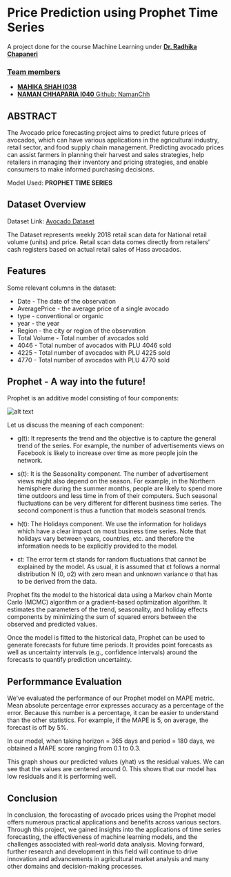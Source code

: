 # Price Prediction using Prophet Time Series

A project done for the course Machine Learning under <a href="https://github.com/radhikachapaneri"><b>Dr. Radhika Chapaneri</b> 
<h3>Team members</h3>
<ul>
<li><b>MAHIKA SHAH I038</b> </li>
<li><b>NAMAN CHHAPARIA I040</b> Github: <a href="https://github.com/NamanChh">NamanChh</a></li>


</ul>

## ABSTRACT

The Avocado price forecasting project aims to predict future prices of avocados, which can have
various applications in the agricultural industry, retail sector, and food supply chain management.
Predicting avocado prices can assist farmers in planning their harvest and sales strategies, help
retailers in managing their inventory and pricing strategies, and enable consumers to make
informed purchasing decisions.

Model Used: <b>PROPHET TIME SERIES</b>

## Dataset Overview

Dataset Link: <a href="https://www.kaggle.com/datasets/neuromusic/avocado-prices"> Avocado Dataset</a></li>

The Dataset represents weekly 2018 retail scan data for National retail volume (units) and price. Retail scan data comes directly from retailers’ cash registers based on actual retail sales of Hass avocados.

## Features
Some relevant columns in the dataset:

- Date - The date of the observation
- AveragePrice - the average price of a single avocado
- type - conventional or organic
- year - the year
- Region - the city or region of the observation
- Total Volume - Total number of avocados sold
- 4046 - Total number of avocados with PLU 4046 sold
- 4225 - Total number of avocados with PLU 4225 sold
- 4770 - Total number of avocados with PLU 4770 sold

## Prophet - A way into the future!

Prophet is an additive model consisting of four components:

![alt text](https://www.google.com/url?sa=i&url=https%3A%2F%2Fwww.advancinganalytics.co.uk%2Fblog%2F2021%2F07%2F05%2Ffacebook-prophet-and-the-stock-market-part-1&psig=AOvVaw1EIG_cR6g3jXkhlGJgtPp-&ust=1712294447974000&source=images&cd=vfe&opi=89978449&ved=2ahUKEwi-yOyD6KeFAxXqa2wGHadPA0wQjRx6BAgAEBY)

Let us discuss the meaning of each component:

- g(t): It represents the trend and the objective is to capture the general trend of the series. For example, the number of advertisements views on Facebook is likely to increase over time as more people join the network.

- s(t): It is the Seasonality component. The number of advertisement views might also depend on the season. For example, in the Northern hemisphere during the summer months, people are likely to spend more time outdoors and less time in from of their computers. Such seasonal fluctuations can be very different for different business time series. The second component is thus a function that models seasonal trends. 

- h(t): The Holidays component. We use the information for holidays which have a clear impact on most business time series. Note that holidays vary between years, countries, etc. and therefore the information needs to be explicitly provided to the model.

- εt:    The error term εt stands for random fluctuations that cannot be explained by the model. As usual, it is assumed that εt follows a normal distribution N (0, σ2) with zero mean and unknown variance σ that has to be derived from the data.

Prophet fits the model to the historical data using a Markov chain Monte Carlo (MCMC) algorithm or a gradient-based optimization algorithm. It estimates the parameters of the trend, seasonality, and holiday effects components by minimizing the sum of squared errors between the observed and predicted values.

Once the model is fitted to the historical data, Prophet can be used to generate forecasts for future time periods. It provides point forecasts as well as uncertainty intervals (e.g., confidence intervals) around the forecasts to quantify prediction uncertainty.


## Performmance Evaluation

We’ve evaluated the performance of our Prophet model on MAPE metric. Mean absolute percentage error expresses accuracy as a percentage of the error. Because this number is a percentage, it can be easier to understand than the other statistics. For example, if the MAPE is 5, on average, the forecast is off by 5%.

In our model, when taking horizon = 365 days and period = 180 days, we obtained a MAPE score ranging from 0.1 to 0.3.


This graph shows our predicted values (yhat) vs the residual values. We can see that the values are centered around 0. This shows that our model has low residuals and it is performing well.

## Conclusion
In conclusion, the forecasting of avocado prices using the Prophet model offers numerous practical applications and benefits across various sectors. Through this project, we gained insights into the applications of time series forecasting, the effectiveness of machine learning models, and the challenges associated with real-world data analysis. Moving forward, further research and development in this field will continue to drive innovation and advancements in agricultural market analysis and many other domains and decision-making processes.
